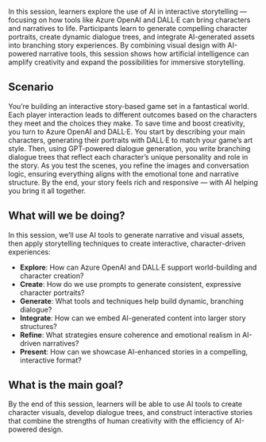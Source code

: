 

In this session, learners explore the use of AI in interactive storytelling — focusing on how tools like Azure OpenAI and DALL·E can bring characters and narratives to life. Participants learn to generate compelling character portraits, create dynamic dialogue trees, and integrate AI-generated assets into branching story experiences. By combining visual design with AI-powered narrative tools, this session shows how artificial intelligence can amplify creativity and expand the possibilities for immersive storytelling.

## Scenario

You’re building an interactive story-based game set in a fantastical world. Each player interaction leads to different outcomes based on the characters they meet and the choices they make. To save time and boost creativity, you turn to Azure OpenAI and DALL·E. You start by describing your main characters, generating their portraits with DALL·E to match your game’s art style. Then, using GPT-powered dialogue generation, you write branching dialogue trees that reflect each character’s unique personality and role in the story. As you test the scenes, you refine the images and conversation logic, ensuring everything aligns with the emotional tone and narrative structure. By the end, your story feels rich and responsive — with AI helping you bring it all together.


## What will we be doing?

In this session, we’ll use AI tools to generate narrative and visual assets, then apply storytelling techniques to create interactive, character-driven experiences:

- **Explore**: How can Azure OpenAI and DALL·E support world-building and character creation?
- **Create**: How do we use prompts to generate consistent, expressive character portraits?
- **Generate**: What tools and techniques help build dynamic, branching dialogue?
- **Integrate**: How can we embed AI-generated content into larger story structures?
- **Refine**: What strategies ensure coherence and emotional realism in AI-driven narratives?
- **Present**: How can we showcase AI-enhanced stories in a compelling, interactive format?


## What is the main goal?

By the end of this session, learners will be able to use AI tools to create character visuals, develop dialogue trees, and construct interactive stories that combine the strengths of human creativity with the efficiency of AI-powered design.
